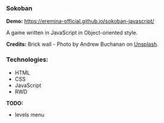 ### Sokoban

**Demo:** https://eremina-official.github.io/sokoban-javascript/

A game written in JavaScript in Object-oriented style.

**Credits:**
Brick wall - Photo by Andrew Buchanan on [Unsplash](https://unsplash.com/photos/E5OEZWgFOtU).

### Technologies:
- HTML
- CSS
- JavaScript
- RWD

**TODO:**
- levels menu
